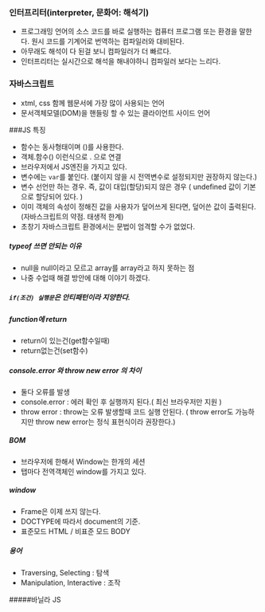 ### 인터프리터(interpreter, 문화어: 해석기)
- 프로그래밍 언어의 소스 코드를 바로 실행하는 컴퓨터 프로그램 또는 환경을 말한다. 원시 코드를 기계어로 번역하는 컴파일러와 대비된다.
- 아무래도 해석이 다 된걸 보니 컴파일러가 더 빠르다.
- 인터프리터는 실시간으로 해석을 해내야하니 컴파일러 보다는 느리다.

### 자바스크립트 
- xtml, css 함께 웹문서에 가장 많이 사용되는 언어
- 문서객체모델(DOM)을 핸들링 할 수 있는 클라이언트 사이드 언어

###JS 특징
- 함수는 동사형태이며 ()를 사용한다.
- 객체.함수() 이런식으로 . 으로 연결
- 브라우저에서 JS엔진을 가지고 있다.
- 변수에는 `var`를 붙인다. (붙이지 않을 시 전역변수로 설정되지만 권장하지 않는다.)
- 변수 선언만 하는 경우. 즉, 값이 대입(할당)되지 않은 경우 ( undefined 값이 기본으로 할당되어 있다. )
- 이미 객체의 속성이 정해진 값을 사용자가 덮어쓰게 된다면, 덮어쓴 값이 출력된다. (자바스크립트의 약점. 태생적 한계)
- 초창기 자바스크립트 환경에서는 문법이 엄격할 수가 없었다.


##### typeof 쓰면 안되는 이유
- null을 null이라고 모르고 array를 array라고 하지 못하는 점 
- 나중 수업때 해결 방안에 대해 이야기 하겠다.

##### `if(조건) 실행문`은 안티패턴이라 지양한다.

##### function에 return 
- return이 있는건(get함수일때) 
- return없는건(set함수)

##### console.error 와 throw new error 의 차이  
- 둘다 오류를 발생 
- console.error : 에러 확인 후 실행까지 된다.( 최신 브라우저만 지원 ) 
- throw error :  throw는 오류 발생할때 코드 실행 안된다. ( throw error도 가능하지만 throw new error는 정식 표현식이라 권장한다.)

##### BOM 
- 브라우저에 한해서 Window는 한개의 세션 
- 탭마다 전역객체인 window를 가지고 있다.

##### window
- Frame은 이제 쓰지 않는다.
- DOCTYPE에 따라서 document의 기준.
- 표준모드 HTML  /  비표준 모드 BODY 

##### 용어
- Traversing, Selecting : 탐색
- Manipulation, Interactive : 조작

#####바닐라 JS
